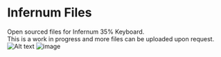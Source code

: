 # Infernum Files
 Open sourced files for Infernum 35% Keyboard.  
This is a work in progress and more files can be uploaded upon request.  
![Alt text](image.png)
![image](https://github.com/HaiZeus0411/Infernum-Files/assets/105228262/6db4cb06-bab9-4871-b475-02176de870bc)
